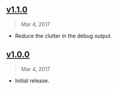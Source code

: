 ## [v1.1.0]
> Mar  4, 2017

- Reduce the clutter in the debug output.

[v1.1.0]: https://github.com/rstacruz/webpack-starter-kit/compare/v1.0.0...v1.1.0

## [v1.0.0]
> Mar  4, 2017

- Initial release.

[v1.0.0]: https://github.com/rstacruz/webpack-starter-kit/tree/v1.0.0

